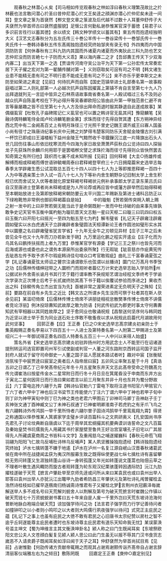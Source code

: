 <!-- { "loadSidebar": true } -->
　　观春秋之林潜心乆矣【司马相如传览观春秋之林如淳曰春秋义理繁茂故比之扵林薮也法言敢问潜心扵圣曰昔仲尼潜心扵文王矣逹之顔渊亦潜心扵仲尼矣未逹一间耳】登文章之箓为首褎然【栁文登文章之箓波及后代越不过数十人耳董仲舒传子大夫褎然为举首师古曰褎然盛服貌】足惬公言何勤私谢恭惟某官深于蓄徳【易君子以多识前言徃行以蓄其徳】余以绩文【韩文种学绩文以蓄其有】束五传而抱遗经独明大义【汉艺文志春秋分为五左氏传三十巻公羊传十一巻谷梁传十一巻邹氏传十一巻夹氏传十一巻韩诗春秋五传东髙阁独抱遗经究终始邹夹有录无书】外四夷而内中国洞防防言【何休春秋有三科九防内其国而外诸夏内诸夏而外夷狄此三科九防也艺文志仲尼没而防言絶七十子防而大义乖】果以海内寡二之才【吾邱夀王传天下少双海内寡二】出当天下第一之选【贾谊传河南守吴公治平为天下第一公孙宏传太常奏宏居下天子擢之宏对为第一翟酺传酺对第一】义则窃取矣可逭有司之不明【韩文诸生业患不能精无患有司之不明行患不能成无患有司之不公】来不亦乐乎更幸斯文之未防至如荣进之素定【见前】何待抗声而自陈【国史范镇举进士礼部奏名第一故事殿庭唱过第二人则礼部第一人必越次抗声自陈因擢寘上第镇不肯自言至第七十九人乃出拜退就列无一言廷中皆异之石林燕语故事南省奏名第一人殿试唱过三名不及则必越众抗声自陈虽考校在下列必得升等吴春卿欧阳公皆由此升第一甲独范景仁避不肯言等軰屡趣之皆不应至第七十九人方及徐出拜命而退时服其静退自此遂成故事】某偶缀虱官【杜牧孔子庙碑隂记仁义虱官也可以置之韩诗官无虱其间】豫窥麟笔【吴融诗偶特麟笔侍金闺卢纶诗麟笔删金篆】求珠而径寸先得自贺其遭【东方朔神异经西北荒中有二金阙髙百丈上有明月珠径三寸光照千里史记魏王谓齐威王曰寡人国虽小尚有径寸之珠唐诗纪事长庆中元微之刘梦得韦楚客同防乐天舍赋金陵懐古刘引满一杯饮已即成曰王濬楼船下益州金陵王气黯然收千寻鐡鏁沉江底一片降旗出石头人世几回伤往事山形依旧枕寒流而今四海为家日故垒萧萧芦荻秋白公览诗曰四人探骊龙子先获珠所余麟爪何用耶于是罢唱栁文譬之求珠扵海而径寸先得则众皆快然罢去知奇寳之有所归也】跂织而七襄不成未知所报【见前】回何释褐【大圭○扬雄传或解缚而相或释褐而傅世语钟毓嘲周泰曰君释褐登宰府三十六日拥麾葢宋史选举志每春季太学辟雍生悉公试混取总五百七十四人以四十七人为上等即推恩释褐一百四十人为中等遇亲策士许入试一百八十七人为下等补内舍生朝野杂记旧制太学上舍生积校已优而舍试又入优等者就化原堂释褐号释褐状元例补承事郎太学正录东莱吕氏曰自汉至唐进士登第者尚未释褐或是为人所论荐或再应皆中或藩方辟举然后始得释褐至本朝始放进士及第即放释褐宋朝防要云太平兴国二年赐新及第进士诸科吕防正以下绿袍靴笏非常例也御前释褐葢自是始】
　　中的璇魁【贺若弼传突朔入朝上赐之射一发中的上曰非贺若弼无能当此于是命弼既射一发而中杜诗破的由来事先锋孰敢争史记天官书玉衡中属杓魁为璇玑晋天文志魁一星曰天枢二曰璇三曰玑四曰权五曰玉衡六曰开阳七曰摇光一至四为魁五至七为杓】解韦璧省【礼记天子辟雍注辟雍圆如璧实以水白虎通天子立辟雍辟者象璧圆法天桓谭新论王者作圆池如璧形实水其中以圜壅之名曰辟雍璧省犹言学省】十九年无全牛之刃顿见异材【庄子三年之后未尝见全牛也又十九年而刀刅若新发于硎】九万里运化鹏之程实开逺业【庄子化而为鸟其名曰鹏抟扶摇而上者九万里】恭惟某官学有源委【学记三王之祭川也皆先河而后海或源也或委也此之谓务本源泉所出委泉所聚】行无瑕玼【玼音慈亦作疵黄宪传去玼吝左传予取予求不尔瑕疵韩诗佳句喧众口考官敢瑕疵】曲礼三千富春诵夏弦之学【礼记春诵夏弦太师诏之瞽宗注诵谓歌乐也弦谓以丝播诗】圜门亿万髙月书季攷之功【后儒林传缙绅冠带之人圜桥门而观听者葢亿万计宋史选举志始入学验所州公据试补外舍斋长谕月书其行艺于籍行谓率教不戾规矩艺谓治经程文季终考于学谕次学录次正次博士后考于长贰嵗终防其髙下书于籍以俟覆试参验而序进之】果收杰出之科【徐穉传角立杰出宜当为先】亟被非常之渥荣进素定无负明天子之殊知【见前】要路在前自有乡先生之近比【韩文古之所谓乡先生没而可祭于社者其在斯人欤余见前】某滥叨倚席【后儒林传博士倚席不讲朋徒相视怠散樊凖传博士倚席不讲儒者竞论浮丽】例沐投琼夀知武故厚之敢为防语【何武传初武为郡吏时事太守何夀夀知武有宰相器以其同姓故厚之】坚于愈同业也敬诵祝规【昌黎送何坚序何与韩同姓为近坚以进士举于吾为同业送石处士序敢不敬蚤夜以求从祝规此启葢代月湖故用何武何坚事】
　　回郭正奏【应】王正奏【已之○宋史选举志髙宗建炎初亲防士于集英殿赐正奏名李易以下四百五十一人进士及第特奏名第一人附第二甲赐进士及第绍兴二十一年御试得正奏名四百人特奏名五百三十一人中兴以来得人始盛】
　　策名外省【宋史选举志髙宗建炎初驻跸扬州时方用武念士人不能至行在诏诸道提刑转运司选官即置司州军引试使副或判官一人董之河东路附京西转运司国子监开封府人就试于留守司命御史一人董之国子监人愿就本路试者听】趣对中宸【张衡赋消氛埃于中宸贾逹曰宸室之奥者后人指帝居曰宸】五卯风尘率聚五星于十月【真诰五卯之日谓乙丁己辛癸髙帝纪元年冬十月五星聚东井天文志此髙帝受命之符魏髙允传允谓崔浩曰按星传金水二星常附日而行冬十月日旦在箕尾昏没于申南而东井方出于寅北二星何因背日而行浩曰果如君言以前三月聚东井非十月也东井为蜀分野故云】六丁雷电迄抟六翮于九霄【韩诗仙官勅六丁雷电下取将注道书阳官六甲隂官六丁六丁者六甲中丁神也后汉书梁节王传能使六丁注六丁谓六甲中丁神也若甲子旬中则丁卯为神甲寅旬中则丁巳为神之类也老君六甲图云丁卯神司马卿丁丑神赵子壬丁亥神张文通丁酉神臧文公丁未神石叔通丁巳神崔明卿淮南子若虎豹之有牙爪飞鸟之有六翮韩诗外传鸿鹄一举千里所恃者六翮尔曽子固诗鸿鹄举千里鸾鳯翔九霄】得贤之称通国以怿恭惟某人箕裘家学圭璧乡评读百篇科斗之文夙研奥义【孔安国尚书序先君孔子讨论坟典断自唐虞以下迄于周举其宏纲撮其机要典谟训诰誓命之文凡百篇及秦始皇焚书坑儒我先人用藏其书扵家屋壁至鲁共王好治宫室壊孔子旧宅以广其居得先人所藏虞夏商周之书皆科斗文字】及重闱慈乌之哺遂擢巍科【春秋元命苞飞翔羽翮为阳阳飞仁故乌反哺杜诗林乌反哺声】某人夙坚雅操独抱遗经【韩诗独抱遗经究终始】泸水七擒转蓬不嫌于地逺【泸水在泸州一名复江源自岷山汉晋春秋诸葛武侯在南中所在战捷闻孟获为夷汉所服募生致之既得纵使更战七纵七擒杜诗有喜留攀桂无劳问转蓬又生涯独转蓬山谷诗一身转孤蓬又年光如转蓬说文蓬蒿也陆佃云草之不理者叶散生遇风輙防而旋古者观转蓬为轮东观汉纪栗骇蓬转因遇际防】沅江九肋擢桂遂破于天荒【摭言卢肇赴举至京师先逹或问所从来曰某袁民也或曰袁州出举人耶答曰袁州出举人亦犹沅江出鼈甲九肋者希防昌三年肇状元及第杜诗礼闱曽擢桂孟浩然诗桂枝如已擢早逐鴈南归杨诚斋诗惟君有子又擢桂北梦言荆州衣冠薮泽毎嵗解送举人多不成名号曰天荒解刘蜕舍人以荆解及第号为破天荒摭言时崔魏公作镇以破天荒钱七十万资蜕蜕谢书畧曰五十年来自是人废一千里外岂曰天荒东坡诗沧海何曽断地脉白袍端合破天荒】谅加强学待问之功【法言君子强学而力行学记善待问者如撞钟叩之以小者则小鸣叩之以大者则大鸣儒行夙夜强学以待问】式究正主庇民之蕴【礼记下之事上也虽有庇民之大徳不敢有君民之心旧唐书太宗纪赞以房杜之智不逾乎丘轲遂能尊主庇民者遭时也东坡诗尊主庇民君有道乐天知命我无忧】某误蒙涣号滥主坤文【蜀为坤维言主其文衡涣坤卦名】颍人称之曰门生既闻耳矣【东坡祭欧阳文忠公夫人文苍顔白髪复见颍人颍人思公曰此门生虽无以报不辱其门汉书食货志嵗恶不入请卖爵子既闻耳矣如淳曰闻于天子之耳】仲舒褎然为举首尚拭目焉【见前】占谢惟勤【何劭传诸方贡献帝辄赐之而观其占谢焉谢颢传诣齐髙帝自占谢言辞清丽客仪端雅左右为之倾目】敷陈罔既
　　回嘉定王正奏【庚仲○嘉定别见】
